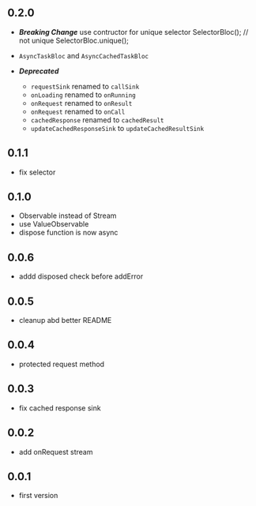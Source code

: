 ## 0.2.0

- ***Breaking Change***
    use contructor for unique selector
        SelectorBloc(); // not unique
        SelectorBloc.unique();

- `AsyncTaskBloc` and `AsyncCachedTaskBloc`

- ***Deprecated***
    + `requestSink` renamed to `callSink`
    + `onLoading` renamed to `onRunning`
    + `onRequest` renamed to `onResult`
    + `onRequest` renamed to `onCall`
    + `cachedResponse` renamed to `cachedResult`
    + `updateCachedResponseSink` to `updateCachedResultSink`

## 0.1.1

- fix selector

## 0.1.0

- Observable instead of Stream
- use ValueObservable
- dispose function is now async

## 0.0.6

- addd disposed check before addError

## 0.0.5

- cleanup abd better README

## 0.0.4

- protected request method

## 0.0.3

- fix cached response sink

## 0.0.2

- add onRequest stream

## 0.0.1

- first version